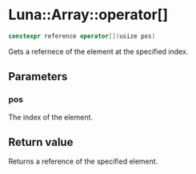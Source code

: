 # Luna::Array::operator[]

```c++
constexpr reference operator[](usize pos)
```

Gets a refernece of the element at the specified index. 



## Parameters
### pos
The index of the element. 

## Return value
Returns a reference of the specified element. 

